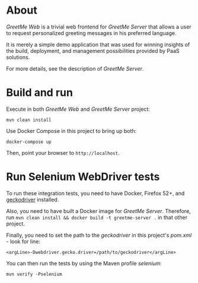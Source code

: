 # About

_GreetMe Web_ is a trivial web frontend for _GreetMe Server_ that allows a user to request personalized greeting messages
in his preferred language.
 
It is merely a simple demo application that was used for winning insights of the build, deployment, and management possibilities
provided by PaaS solutions.

For more details, see the description of _GreetMe Server_.

# Build and run
Execute in both _GreetMe Web_ and _GreetMe Server_ project:
```
mvn clean install
```
Use Docker Compose in this project to bring up both:
```
docker-compose up
```
Then, point your browser to `http://localhost`.

# Run Selenium WebDriver tests
To run these integration tests, you need to have Docker, Firefox 52+, and [geckodriver](https://github.com/mozilla/geckodriver/releases)
installed.

Also, you need to have built a Docker image for _GreetMe Server_. Therefore, run `mvn clean install && docker build -t greetme-server .` in
that other project.
          
Finally, you need to set the path to the _geckodriver_ in this project's _pom.xml_ - look for line:
```
<argLine>-Dwebdriver.gecko.driver=/path/to/geckodriver</argLine>
```

You can then run the tests by using the Maven profile _selenium_:
```
mvn verify -Pselenium
```